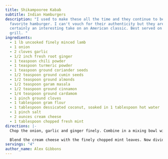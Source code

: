```yaml
---
title: Shikampooree Kabab
subtitle: Indian Hamburgers
description: "I used to make these all the time and they continue to be my
  favorite hamburger. I can't vouch for their authenticity but they are
  certainly an interesting take on an American classic. Best served on a summer
  grill. "
ingredients:
  - 1 lb uncooked finely minced lamb
  - 1 onion
  - 2 cloves garlic
  - 1/2 inch fresh root ginger
  - 1 teaspoon chili powder
  - 1 teaspoon turmeric powder
  - 1 teaspoon ground coriander seeds
  - 1/2 teaspoon ground cumin seeds
  - 1/2 teaspoon ground almonds
  - 1/2 teaspoon garam masala
  - 1/2 teaspoon ground cinnamon
  - 1/4 teaspoon ground cardamom
  - 1 pinch ground cloves
  - 1 tablespoon gram flour
  - 1 tablespoon dessicated coconut, soaked in 1 tablespoon hot water
  - 1 pinch salt
  - 2 ounces cream cheese
  - 1 tablespoon chopped fresh mint
directions: |-
  Chop the onion, garlic and ginger finely. Combine in a mixing bowl with all the other ingredients except the cream cheese and mint. Mix thoroughly.

  Blend the cream cheese with the finely chopped mint leaves. Now divide the meat into 12 equal portions. Flatten each portion in the palm of the hand. Put a teaspoon of the cream cheese in the center and draw up the meat around it. Enclose completely, then flatten gently into a round, flat patty like a hamburger. Fry in a little oil or grill until brown. Serve with onion rings and rice.
servings: "4"
author_name: Alex Gibbons
---
```

